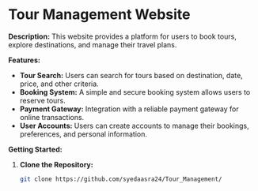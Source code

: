 # Tour Management Website

**Description:**
This website provides a platform for users to book tours, explore destinations, and manage their travel plans.

**Features:**
* **Tour Search:** Users can search for tours based on destination, date, price, and other criteria.
* **Booking System:** A simple and secure booking system allows users to reserve tours.
* **Payment Gateway:** Integration with a reliable payment gateway for online transactions.
* **User Accounts:** Users can create accounts to manage their bookings, preferences, and personal information.

**Getting Started:**
1. **Clone the Repository:**
   ```bash
   git clone https://github.com/syedaasra24/Tour_Management/
